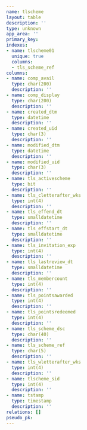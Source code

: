 ```yaml
---
name: tlscheme
layout: table
description: ''
type: unknown
app_area: ''
primary_key: 
indexes:
- name: tlscheme01
  unique: true
  columns:
  - tls_scheme_ref
columns:
- name: comp_avail
  type: char(200)
  description: ''
- name: comp_display
  type: char(200)
  description: ''
- name: created_dtm
  type: datetime
  description: ''
- name: created_uid
  type: char(3)
  description: ''
- name: modified_dtm
  type: datetime
  description: ''
- name: modified_uid
  type: char(3)
  description: ''
- name: tls_activescheme
  type: bit
  description: ''
- name: tls_cletterafter_wks
  type: int(4)
  description: ''
- name: tls_effend_dt
  type: smalldatetime
  description: ''
- name: tls_effstart_dt
  type: smalldatetime
  description: ''
- name: tls_invitation_exp
  type: int(4)
  description: ''
- name: tls_lastreview_dt
  type: smalldatetime
  description: ''
- name: tls_membercount
  type: int(4)
  description: ''
- name: tls_pointsawarded
  type: int(4)
  description: ''
- name: tls_pointsredeemed
  type: int(4)
  description: ''
- name: tls_scheme_dsc
  type: char(40)
  description: ''
- name: tls_scheme_ref
  type: char(5)
  description: ''
- name: tls_wletterafter_wks
  type: int(4)
  description: ''
- name: tlscheme_sid
  type: int(4)
  description: ''
- name: tstamp
  type: timestamp
  description: ''
relations: []
pseudo_pk: 
---
```


